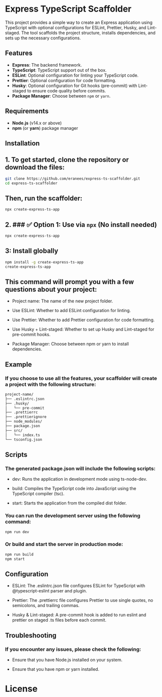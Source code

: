 # Express TypeScript Scaffolder

This project provides a simple way to create an Express application using TypeScript with optional configurations for ESLint, Prettier, Husky, and Lint-staged. The tool scaffolds the project structure, installs dependencies, and sets up the necessary configurations.

## Features

- **Express**: The backend framework.
- **TypeScript**: TypeScript support out of the box.
- **ESLint**: Optional configuration for linting your TypeScript code.
- **Prettier**: Optional configuration for code formatting.
- **Husky**: Optional configuration for Git hooks (pre-commit) with Lint-staged to ensure code quality before commits.
- **Package Manager**: Choose between `npm` or `yarn`.

## Requirements

- **Node.js** (v14.x or above)
- **npm** (or **yarn**) package manager

## Installation

## 1. To get started, clone the repository or download the files:

```bash
git clone https://github.com/eranees/express-ts-scaffolder.git
cd express-ts-scaffolder
```

## Then, run the scaffolder:

```bash
npx create-express-ts-app
```

## 2. ### ✅ Option 1: Use via `npx` (No install needed)

```bash
npx create-express-ts-app
```

## 3: Install globally

```bash
npm install -g create-express-ts-app
create-express-ts-app
```

## This command will prompt you with a few questions about your project:

- Project name: The name of the new project folder.

- Use ESLint: Whether to add ESLint configuration for linting.

- Use Prettier: Whether to add Prettier configuration for code formatting.

- Use Husky + Lint-staged: Whether to set up Husky and Lint-staged for pre-commit hooks.

- Package Manager: Choose between npm or yarn to install dependencies.

## Example

### If you choose to use all the features, your scaffolder will create a project with the following structure:

```bash
project-name/
├── .eslintrc.json
├── .husky/
│   └── pre-commit
├── .prettierrc
├── .prettierignore
├── node_modules/
├── package.json
├── src/
│   └── index.ts
└── tsconfig.json

```

## Scripts

### The generated package.json will include the following scripts:

- dev: Runs the application in development mode using ts-node-dev.

- build: Compiles the TypeScript code into JavaScript using the TypeScript compiler (tsc).

- start: Starts the application from the compiled dist folder.

### You can run the development server using the following command:

```bash
npm run dev
```

### Or build and start the server in production mode:

```bash
npm run build
npm start
```

## Configuration

- ESLint: The .eslintrc.json file configures ESLint for TypeScript with @typescript-eslint parser and plugin.

- Prettier: The .prettierrc file configures Prettier to use single quotes, no semicolons, and trailing commas.

- Husky & Lint-staged: A pre-commit hook is added to run eslint and prettier on staged .ts files before each commit.

## Troubleshooting

### If you encounter any issues, please check the following:

- Ensure that you have Node.js installed on your system.

- Ensure that you have npm or yarn installed.

# License

<!-- This project is licensed under the MIT License - see the LICENSE file for details. -->
